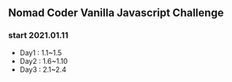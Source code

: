 ## Nomad Coder Vanilla Javascript Challenge

### start 2021.01.11

- Day1 : 1.1~1.5
- Day2 : 1.6~1.10
- Day3 : 2.1~2.4
